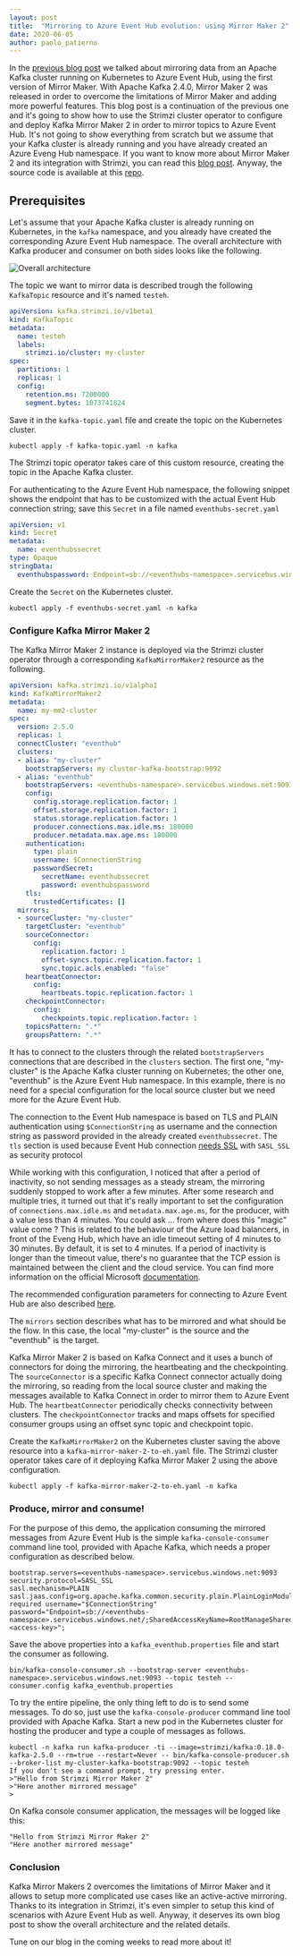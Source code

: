 ```yaml
---
layout: post
title:  "Mirroring to Azure Event Hub evolution: using Mirror Maker 2"
date: 2020-06-05
author: paolo_patierno
---
```


In the [previous blog post](https://strimzi.io/blog/2020/05/14/mirror-kafka-eventhub/) we talked about mirroring data from an Apache Kafka cluster running on Kubernetes to Azure Event Hub, using the first version of Mirror Maker.
With Apache Kafka 2.4.0, Mirror Maker 2 was released in order to overcome the limitations of Mirror Maker and adding more powerful features.
This blog post is a continuation of the previous one and it's going to show how to use the Strimzi cluster operator to configure and deploy Kafka Mirror Maker 2 in order to mirror topics to Azure Event Hub.
It's not going to show everything from scratch but we assume that your Kafka cluster is already running and you have already created an Azure Eveng Hub namespace.
If you want to know more about Mirror Maker 2 and its integration with Strimzi, you can read this [blog post](https://strimzi.io/blog/2020/03/30/introducing-mirrormaker2/).
Anyway, the source code is available at this [repo](https://github.com/ppatierno/strimzi-eventhub).

<!--more-->

## Prerequisites

Let's assume that your Apache Kafka cluster is already running on Kubernetes, in the `kafka` namespace, and you already have created the corresponding Azure Event Hub namespace.
The overall architecture with Kafka producer and consumer on both sides looks like the following. 

![Overall architecture](/assets/images/posts/2020-06-05-mirror-maker-2-eventhub.png)

The topic we want to mirror data is described trough the following `KafkaTopic` resource and it's named `testeh`.

```yaml
apiVersion: kafka.strimzi.io/v1beta1
kind: KafkaTopic
metadata:
  name: testeh
  labels:
    strimzi.io/cluster: my-cluster
spec:
  partitions: 1
  replicas: 1
  config:
    retention.ms: 7200000
    segment.bytes: 1073741824
```

Save it in the `kafka-topic.yaml` file and create the topic on the Kubernetes cluster.

```shell
kubectl apply -f kafka-topic.yaml -n kafka
```

The Strimzi topic operator takes care of this custom resource, creating the topic in the Apache Kafka cluster.

For authenticating to the Azure Event Hub namespace, the following snippet shows the endpoint that has to be customized with the actual Event Hub connection string; save this `Secret` in a file named `eventhubs-secret.yaml`

```yaml
apiVersion: v1
kind: Secret
metadata:
  name: eventhubssecret
type: Opaque
stringData:
  eventhubspassword: Endpoint=sb://<eventhubs-namespace>.servicebus.windows.net/;SharedAccessKeyName=RootManageSharedAccessKey;SharedAccessKey=<access-key>
```

Create the `Secret` on the Kubernetes cluster.

```shell
kubectl apply -f eventhubs-secret.yaml -n kafka
```

### Configure Kafka Mirror Maker 2

The Kafka Mirror Maker 2 instance is deployed via the Strimzi cluster operator through a corresponding `KafkaMirrorMaker2` resource as the following.

```yaml
apiVersion: kafka.strimzi.io/v1alpha1
kind: KafkaMirrorMaker2
metadata:
  name: my-mm2-cluster
spec:
  version: 2.5.0
  replicas: 1
  connectCluster: "eventhub"
  clusters:
  - alias: "my-cluster"
    bootstrapServers: my-cluster-kafka-bootstrap:9092
  - alias: "eventhub"
    bootstrapServers: <eventhubs-namespace>.servicebus.windows.net:9093
    config:
      config.storage.replication.factor: 1
      offset.storage.replication.factor: 1
      status.storage.replication.factor: 1
      producer.connections.max.idle.ms: 180000
      producer.metadata.max.age.ms: 180000
    authentication:
      type: plain
      username: $ConnectionString
      passwordSecret:
        secretName: eventhubssecret
        password: eventhubspassword
    tls:
      trustedCertificates: []
  mirrors:
  - sourceCluster: "my-cluster"
    targetCluster: "eventhub"
    sourceConnector:
      config:
        replication.factor: 1
        offset-syncs.topic.replication.factor: 1
        sync.topic.acls.enabled: "false"
    heartbeatConnector:
      config:
        heartbeats.topic.replication.factor: 1
    checkpointConnector:
      config:
        checkpoints.topic.replication.factor: 1
    topicsPattern: ".*"
    groupsPattern: ".*"
```

It has to connect to the clusters through the related `bootstrapServers` connections that are described in the `clusters` section.
The first one, "my-cluster" is the Apache Kafka cluster running on Kubernetes; the other one, "eventhub" is the Azure Event Hub namespace.
In this example, there is no need for a special configuration for the local source cluster but we need more for the Azure Event Hub.

The connection to the Event Hub namespace is based on TLS and PLAIN authentication using `$ConnectionString` as username and the connection string as password provided in the already created `eventhubssecret`.
The `tls` section is used because Event Hub connection [needs SSL](https://docs.microsoft.com/en-gb/azure/event-hubs/event-hubs-for-kafka-ecosystem-overview?WT.mc_id=devto-blog-abhishgu#security-and-authentication) with `SASL_SSL` as security protocol

While working with this configuration, I noticed that after a period of inactivity, so not sending messages as a steady stream, the mirroring suddenly stopped to work after a few minutes.
After some research and multiple tries, it turned out that it's really important to set the configuration of `connections.max.idle.ms` and `metadata.max.age.ms`, for the producer, with a value less than 4 minutes.
You could ask ... from where does this "magic" value come ?
This is related to the behaviour of the Azure load balancers, in front of the Eveng Hub, which have an idle timeout setting of 4 minutes to 30 minutes.
By default, it is set to 4 minutes.
If a period of inactivity is longer than the timeout value, there's no guarantee that the TCP ession is maintained between the client and the cloud service.
You can find more information on the official Microsoft [documentation](https://docs.microsoft.com/en-us/azure/load-balancer/load-balancer-tcp-idle-timeout#tcp-idle-timeout).

The recommended configuration parameters for connecting to Azure Event Hub are also described [here](https://github.com/Azure/azure-event-hubs-for-kafka/blob/master/CONFIGURATION.md).

The `mirrors` section describes what has to be mirrored and what should be the flow.
In this case, the local "my-cluster" is the source and the "eventhub" is the target.

Kafka Mirror Maker 2 is based on Kafka Connect and it uses a bunch of connectors for doing the mirroring, the heartbeating and the checkpointing.
The `sourceConnector` is a specific Kafka Connect connector actually doing the mirroring, so reading from the local source cluster and making the messages available to Kafka Connect in order to mirror them to Azure Event Hub.
The `heartbeatConnector` periodically checks connectivity between clusters.
The `checkpointConnector` tracks and maps offsets for specified consumer groups using an offset sync topic and checkpoint topic.

Create the `KafkaMirrorMaker2` on the Kubernetes cluster saving the above resource into a `kafka-mirror-maker-2-to-eh.yaml` file.
The Strimzi cluster operator takes care of it deploying Kafka Mirror Maker 2 using the above configuration.

```shell
kubectl apply -f kafka-mirror-maker-2-to-eh.yaml -n kafka
```

### Produce, mirror and consume!

For the purpose of this demo, the application consuming the mirrored messages from Azure Event Hub is the simple `kafka-console-consumer` command line tool, provided with Apache Kafka, which needs a proper configuration as described below.

```
bootstrap.servers=<eventhubs-namespace>.servicebus.windows.net:9093
security.protocol=SASL_SSL
sasl.mechanism=PLAIN
sasl.jaas.config=org.apache.kafka.common.security.plain.PlainLoginModule required username="$ConnectionString" password="Endpoint=sb://<eventhubs-namespace>.servicebus.windows.net/;SharedAccessKeyName=RootManageSharedAccessKey;SharedAccessKey=<access-key>";
```

Save the above properties into a `kafka_eventhub.properties` file and start the consumer as following.

```shell
bin/kafka-console-consumer.sh --bootstrap-server <eventhubs-namespace>.servicebus.windows.net:9093 --topic testeh --consumer.config kafka_eventhub.properties
```

To try the entire pipeline, the only thing left to do is to send some messages.
To do so, just use the `kafka-console-producer` command line tool provided with Apache Kafka.
Start a new pod in the Kubernetes cluster for hosting the producer and type a couple of messages as follows.

```shell
kubectl -n kafka run kafka-producer -ti --image=strimzi/kafka:0.18.0-kafka-2.5.0 --rm=true --restart=Never -- bin/kafka-console-producer.sh --broker-list my-cluster-kafka-bootstrap:9092 --topic testeh
If you don't see a command prompt, try pressing enter.
>"Hello from Strimzi Mirror Maker 2"
>"Here another mirrored message"
>
```

On Kafka console consumer application, the messages will be logged like this:

```shell
"Hello from Strimzi Mirror Maker 2"
"Here another mirrored message"
```

### Conclusion

Kafka Mirror Makers 2 overcomes the limitations of Mirror Maker and it allows to setup more complicated use cases like an active-active mirroring.
Thanks to its integration in Strimzi, it's even simpler to setup this kind of scenarios with Azure Event Hub as well.
Anyway, it deserves its own blog post to show the overall architecture and the related details.

Tune on our blog in the coming weeks to read more about it!